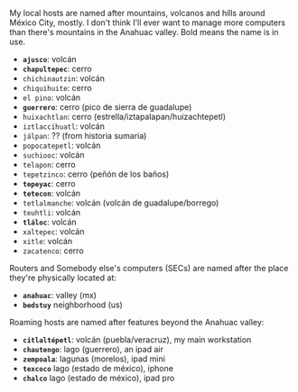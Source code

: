My local hosts are named after mountains, volcanos and hills around México City, mostly. I don't think I'll ever want to manage more computers than there's mountains in the Anahuac valley. Bold means the name is in use.

- **`ajusco`**: volcán
- **`chapultepec`**: cerro
- `chichinautzin`: volcán
- `chiquihuite`: cerro
- `el pino`: volcán
- **`guerrero`**: cerro (pico de sierra de guadalupe)
- `huixachtlan`: cerro (estrella/iztapalapan/huizachtepetl)
- `iztlaccihuatl`: volcán
- `jálpan`: ?? (from historia sumaria)
- `popocatepetl`: volcán
- `suchiooc`: volcán
- `telapon`: cerro
- `tepetzinco`: cerro (peñón de los baños)
- **`tepeyac`**: cerro
- **`tetecon`**: volcán
- `tetlalmanche`: volcán (volcán de guadalupe/borrego)
- `teuhtli`: volcán
- **`tláloc`**: volcán
- `xaltepec`: volcán
- `xitle`: volcán
- `zacatenco`: cerro

Routers and Somebody else's computers (SECs) are named after the place they're physically located at:

- **`anahuac`**: valley (mx)
- **`bedstuy`** neighborhood (us)

Roaming hosts are named after features beyond the Anahuac valley:

- **`citlaltépetl`**: volcán (puebla/veracruz), my main workstation
- **`chautengo`**: lago (guerrero), an ipad air
- **`zempoala`**: lagunas (morelos), ipad mini
- **`texcoco`** lago (estado de méxico), iphone
- **`chalco`** lago (estado de méxico), ipad pro
